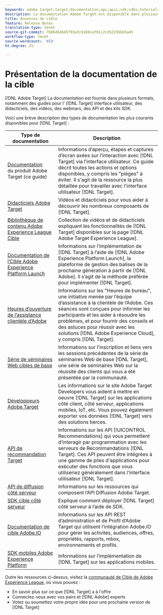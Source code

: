 ```yaml
---
keywords: adobe target;target;documentation;api;apis;sdk;sdks;tutorials;doc;documentation
description: La documentation Adobe Target est disponible dans plusieurs formats, y compris des aperçus, des didacticiels et des guides pour l’interface utilisateur, les SDK et les API.
title: Annonces de cible
feature: Release Notes
translation-type: tm+mt
source-git-commit: 7b86db4b45f93a3c6169caf81c2cd52236bb5a45
workflow-type: tm+mt
source-wordcount: '453'
ht-degree: 2%

---
```



# Présentation de la documentation de la cible

[!DNL Adobe Target] La documentation est fournie dans plusieurs formats, notamment des guides pour l’ [!DNL Target] interface utilisateur, des didacticiels, des vidéos, des webinars, des API et des kits SDK.

Voici une brève description des types de documentation les plus courants disponibles pour [!DNL Target] :

| Type de documentation | Description |
| --- | --- |
| [Documentation](/help/target-home.md)<br> du produit Adobe Target (ce guide) | Informations d’aperçu, étapes et captures d’écran axées sur l’interaction avec [!DNL Target] via l’interface utilisateur. Ce guide décrit toutes les actions et options disponibles, y compris les &quot;pièges&quot; à éviter. Il s&#39;agit de la ressource la plus détaillée pour travailler avec l&#39;interface utilisateur [!DNL Target]. |
| [Didacticiels Adobe Target](https://experienceleague.adobe.com/docs/target-learn/tutorials/overview.html) | Vidéos et didacticiels pour vous aider à découvrir les nombreux composants de [!DNL Target]. |
| [Bibliothèque de contenu Adobe Experience League Cible](https://guided.adobe.com/#recommended/solutions/target) | Collection de vidéos et de didacticiels expliquant les fonctionnalités de [!DNL Target] disponibles sur la page [!DNL Adobe Target Experience League]. |
| [Documentation de l’Cible Adobe Experience Platform Launch](/help/c-implementing-target/c-implementing-target-for-client-side-web/how-to-deployatjs/cmp-implementing-target-using-adobe-launch.md) | Informations sur l’implémentation de [!DNL Target] à l’aide de [!DNL Adobe Experience Platform Launch], la plateforme de gestion des balises de la prochaine génération à partir de [!DNL Adobe]. Il s’agit de la méthode préférée pour implémenter [!DNL Target]. |
| [Heures d’ouverture de l’assistance clientèle d’Adobe](/help/cmp-resources-and-contact-information.md#concept_58EA30379D3B48C4848BA2A8C464A5B7) | Informations sur les &quot;Heures de bureau&quot;, une initiative menée par l’équipe d’assistance à la clientèle de l’Adobe. Ces séances sont conçues pour informer les participants et les aider à résoudre les problèmes, et pour fournir des conseils et des astuces pour réussir avec les solutions [!DNL Adobe Experience Cloud], y compris [!DNL Target]. |
| [Série de séminaires Web cibles de base](https://landing.adobe.com/acs/2018/na/adobe-target/registration.html) | Informations sur l&#39;inscription et liens vers les sessions précédentes de la série de séminaires Web de base [!DNL Target], une série de séminaires Web sur la réussite des clients qui vous a été présentée par la communauté. |
| [Développeurs Adobe Target](http://developers.adobetarget.com/) | Les informations sur le site Adobe Target Developers vous aident à mettre en oeuvre [!DNL Target] sur les applications côté client, côté serveur, applications mobiles, IoT, etc. Vous pouvez également exporter vos données [!DNL Target] vers des solutions tierces. |
| [API de recommandation Target](https://developers.adobetarget.com/api/recommendations/) | Informations sur les API [!UICONTROL Recommendations] qui vous permettent d’interagir par programmation avec les serveurs de Recommandations [!DNL Target]. Ces API peuvent être intégrées à une gamme de piles d&#39;applications pour exécuter des fonctions que vous utiliseriez généralement dans l&#39;interface utilisateur [!DNL Target]. |
| [API de diffusion côté serveur](https://developers.adobetarget.com/api/delivery-api/) | Informations sur les ressources qui composent l’API Diffusion Adobe Target. |
| [SDK cible côté serveur](https://adobetarget-sdks.gitbook.io/docs/) | Explique comment déployer [!DNL Target] côté serveur à l’aide de SDK. |
| [Documentation de cible Adobe.IO](http://developers.adobetarget.com/api/#introduction) | Informations sur les API REST d’administration et de Profil d’Adobe Target qui utilisent l’intégration Adobe.IO pour gérer les activités, audiences, offres, propriétés, rapports, mbox, environnements et profils. |
| [SDK mobiles Adobe Experience Platform](https://aep-sdks.gitbook.io/docs/using-mobile-extensions/adobe-target) | Informations sur l’implémentation de [!DNL Target] sur les applications mobiles. |

Outre les ressources ci-dessus, visitez la [communauté de Cible de Adobe Experience League](https://experienceleaguecommunities.adobe.com/t5/adobe-target/ct-p/adobe-target-community), où vous pouvez :

* En savoir plus sur ce que [!DNL Target] a à l&#39;offre
* Connectez-vous avec vos pairs et [!DNL Adobe] experts
* Votez ou soumettez votre propre idée pour une prochaine version de [!DNL Target]
